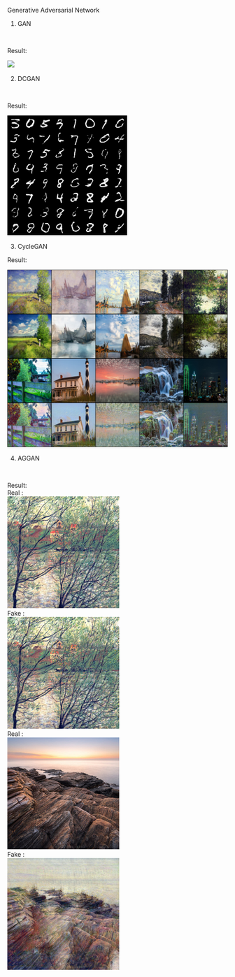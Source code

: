 Generative Adversarial Network

1. GAN

<br />

Result:

<img src="https://github.com/arpit2412/Generative-Adversarial-Network-/blob/master/GAN/MNIST_GAN/MNIST%20Easy/sample_epoch_200.png">

<br />

2. DCGAN

<br />

Result:

<img src = "https://github.com/arpit2412/Generative-Adversarial-Network-/blob/master/DCGAN/MNIST/Results/200_Epochs.png">


3. CycleGAN

Result:

<img src = "https://github.com/arpit2412/Generative-Adversarial-Network-/blob/master/CycleGAN/Epoch_200.png">

4. AGGAN
<br />

Result:
<br />
Real :<br />
<img src = "https://github.com/arpit2412/Generative-Adversarial-Network-/blob/master/AttentionGAN/images/epoch200_real_A.png"> <br />
Fake :<br />
<img src = "https://github.com/arpit2412/Generative-Adversarial-Network-/blob/master/AttentionGAN/images/epoch200_fake_B.png"> <br />
Real :<br />
<img src = "https://github.com/arpit2412/Generative-Adversarial-Network-/blob/master/AttentionGAN/images/epoch200_real_B.png"> <br />
Fake :<br />
<img src = "https://github.com/arpit2412/Generative-Adversarial-Network-/blob/master/AttentionGAN/images/epoch200_fake_A.png"> <br />


